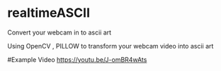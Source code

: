 # realtimeASCII
Convert your webcam in to ascii art

Using OpenCV , PILLOW to transform your webcam video into ascii art

#Example Video
https://youtu.be/J-omBR4wAts
